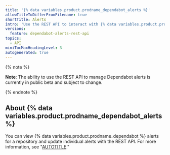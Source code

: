 ```yaml
---
title: '{% data variables.product.prodname_dependabot_alerts %}'
allowTitleToDifferFromFilename: true
shortTitle: Alerts
intro: 'Use the REST API to interact with {% data variables.product.prodname_dependabot %} alerts for a repository.'
versions:
  feature: dependabot-alerts-rest-api
topics:
  - API
miniTocMaxHeadingLevel: 3
autogenerated: true
---
```


{% note %}

**Note**: The ability to use the REST API to manage Dependabot alerts is currently in public beta and subject to change.

{% endnote %}

## About {% data variables.product.prodname_dependabot_alerts %}

You can view {% data variables.product.prodname_dependabot %} alerts for a repository and update individual alerts with the REST API. For more information, see "[AUTOTITLE](/code-security/dependabot/dependabot-alerts/about-dependabot-alerts)."


<!-- Content after this section is automatically generated -->
